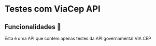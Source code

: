 # Testes com ViaCep API

## Funcionalidades 🚀
Esta é uma API que contém apenas testes da API governamental VIA CEP
